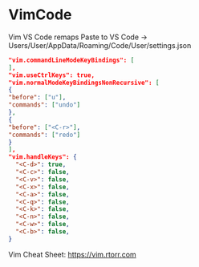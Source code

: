 # VimCode
Vim VS Code remaps
Paste to VS Code -> Users/User/AppData/Roaming/Code/User/settings.json

```json
"vim.commandLineModeKeyBindings": [    
],
"vim.useCtrlKeys": true,
"vim.normalModeKeyBindingsNonRecursive": [
{
"before": ["u"],
"commands": ["undo"]
},
{
"before": ["<C-r>"],
"commands": ["redo"]
}
],
"vim.handleKeys": {
  "<C-d>": true,
  "<C-c>": false,
  "<C-v>": false,
  "<C-x>": false,
  "<C-a>": false,
  "<C-q>": false,
  "<C-k>": false,
  "<C-n>": false,
  "<C-w>": false,
  "<C-b>": false,
}
```
Vim Cheat Sheet:
https://vim.rtorr.com
